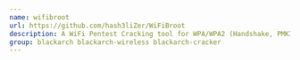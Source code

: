 ```yaml
---
name: wifibroot
url: https://github.com/hash3liZer/WiFiBroot
description: A WiFi Pentest Cracking tool for WPA/WPA2 (Handshake, PMKID, Cracking, EAPOL, Deauthentication).
group: blackarch blackarch-wireless blackarch-cracker
---
```

